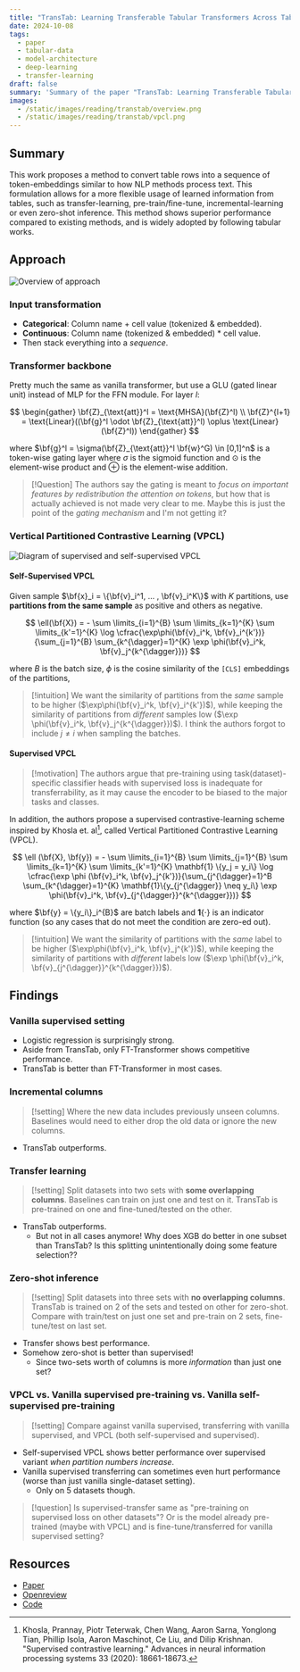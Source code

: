 ```yaml
---
title: "TransTab: Learning Transferable Tabular Transformers Across Tables"
date: 2024-10-08
tags:
  - paper
  - tabular-data
  - model-architecture
  - deep-learning
  - transfer-learning
draft: false
summary: 'Summary of the paper "TransTab: Learning Transferable Tabular Transformers Across Tables"'
images:
  - /static/images/reading/transtab/overview.png
  - /static/images/reading/transtab/vpcl.png
---
```


## Summary

This work proposes a method to convert table rows into a sequence of token-embeddings similar to how NLP methods process text. This formulation allows for a more flexible usage of learned information from tables, such as transfer-learning, pre-train/fine-tune, incremental-learning or even zero-shot inference. This method shows superior performance compared to existing methods, and is widely adopted by following tabular works.

## Approach

![Overview of approach](/static/images/reading/transtab/overview.png)

### Input transformation

- **Categorical**: Column name + cell value (tokenized & embedded).
- **Continuous**: Column name (tokenized & embedded) \* cell value.
- Then stack everything into a _sequence_.

### Transformer backbone

Pretty much the same as vanilla transformer, but use a GLU (gated linear unit) instead of MLP for the FFN module. For layer $l$:

$$
\begin{gather}
\bf{Z}_{\text{att}}^l = \text{MHSA}(\bf{Z}^l) \\
\bf{Z}^{l+1} = \text{Linear}((\bf{g}^l \odot \bf{Z}_{\text{att}}^l) \oplus \text{Linear}(\bf{Z}^l))
\end{gather}
$$

where $\bf{g}^l = \sigma(\bf{Z}_{\text{att}}^l \bf{w}^G) \in [0,1]^n$ is a token-wise gating layer where $\sigma$ is the sigmoid function and $\odot$ is the element-wise product and $\oplus$ is the element-wise addition.

> [!Question]
> The authors say the gating is meant to _focus on important features by redistribution the attention on tokens_, but how that is actually achieved is not made very clear to me. Maybe this is just the point of the _gating mechanism_ and I'm not getting it?

### Vertical Partitioned Contrastive Learning (VPCL)

![Diagram of supervised and self-supervised VPCL](/static/images/reading/transtab/vpcl.png)

#### Self-Supervised VPCL

Given sample $\bf{x}_i = \{\bf{v}_i^1, ... , \bf{v}_i^K\}$ with $K$ partitions, use **partitions from the same sample** as positive and others as negative.

$$
\ell(\bf{X}) = - \sum \limits_{i=1}^{B} \sum \limits_{k=1}^{K} \sum \limits_{k'=1}^{K} \log \cfrac{\exp\phi(\bf{v}_i^k, \bf{v}_i^{k'})}{\sum_{j=1}^{B} \sum_{k^{\dagger}=1}^{K} \exp \phi(\bf{v}_i^k, \bf{v}_j^{k^{\dagger}})}
$$

where $B$ is the batch size, $\phi$ is the cosine similarity of the `[CLS]` embeddings of the partitions,

> [!intuition]
> We want the similarity of partitions from the _same_ sample to be higher ($\exp\phi(\bf{v}_i^k, \bf{v}_i^{k'})$), while keeping the similarity of partitions from _different_ samples low ($\exp \phi(\bf{v}_i^k, \bf{v}_j^{k^{\dagger}})$). I think the authors forgot to include $j \neq i$ when sampling the batches.

#### Supervised VPCL

> [!motivation]
> The authors argue that pre-training using task(dataset)-specific classifier heads with supervised loss is inadequate for transferrability, as it may cause the encoder to be biased to the major tasks and classes.

In addition, the authors propose a supervised contrastive-learning scheme inspired by Khosla et. al[^1], called Vertical Partitioned Contrastive Learning (VPCL).

$$
\ell (\bf{X}, \bf{y}) = - \sum \limits_{i=1}^{B} \sum \limits_{j=1}^{B} \sum \limits_{k=1}^{K} \sum \limits_{k'=1}^{K} \mathbf{1} \{y_j = y_i\} \log \cfrac{\exp \phi (\bf{v}_i^k, \bf{v}_j^{k'})}{\sum_{j^{\dagger}=1}^B \sum_{k^{\dagger}=1}^{K} \mathbf{1}\{y_{j^{\dagger}} \neq y_i\} \exp \phi(\bf{v}_i^k, \bf{v}_{j^{\dagger}}^{k^{\dagger}})}
$$

where $\bf{y} = \{y_i\}_i^{B}$ are batch labels and $\mathbf{1}\{\cdot\}$ is an indicator function (so any cases that do not meet the condition are zero-ed out).

> [!intuition]
> We want the similarity of partitions with the _same_ label to be higher ($\exp\phi(\bf{v}_i^k, \bf{v}_j^{k'})$), while keeping the similarity of partitions with _different_ labels low ($\exp \phi(\bf{v}_i^k, \bf{v}_{j^{\dagger}}^{k^{\dagger}})$).

## Findings

### Vanilla supervised setting

- Logistic regression is surprisingly strong.
- Aside from TransTab, only FT-Transformer shows competitive performance.
- TransTab is better than FT-Transformer in most cases.

### Incremental columns

> [!setting]
> Where the new data includes previously unseen columns. Baselines would need to either drop the old data or ignore the new columns.

- TransTab outperforms.

### Transfer learning

> [!setting]
> Split datasets into two sets with **some overlapping columns**. Baselines can train on just one and test on it. TransTab is pre-trained on one and fine-tuned/tested on the other.

- TransTab outperforms.
  - But not in all cases anymore! Why does XGB do better in one subset than TransTab? Is this splitting unintentionally doing some feature selection??

### Zero-shot inference

> [!setting]
> Split datasets into three sets with **no overlapping columns**. TransTab is trained on 2 of the sets and tested on other for zero-shot. Compare with train/test on just one set and pre-train on 2 sets, fine-tune/test on last set.

- Transfer shows best performance.
- Somehow zero-shot is better than supervised!
  - Since two-sets worth of columns is more *information* than just one set?

### VPCL vs. Vanilla supervised pre-training vs. Vanilla self-supervised pre-training

> [!setting]
> Compare against vanilla supervised, transferring with vanilla supervised, and VPCL (both self-supervised and supervised).

- Self-supervised VPCL shows better performance over supervised variant *when partition numbers increase*.
- Vanilla supervised transferring can sometimes even hurt performance (worse than just vanilla single-dataset setting).
  - Only on 5 datasets though.

> [!question]
> Is supervised-transfer same as "pre-training on supervised loss on other datasets"? Or is the model already pre-trained (maybe with VPCL) and is fine-tune/transferred for vanilla supervised setting?

## Resources

- [Paper](https://arxiv.org/pdf/2205.09328)
- [Openreview](https://openreview.net/forum?id=A1yGs_SWiIi)
- [Code](https://github.com/RyanWangZf/transtab)

[^1]: Khosla, Prannay, Piotr Teterwak, Chen Wang, Aaron Sarna, Yonglong Tian, Phillip Isola, Aaron Maschinot, Ce Liu, and Dilip Krishnan. "Supervised contrastive learning." Advances in neural information processing systems 33 (2020): 18661-18673.
